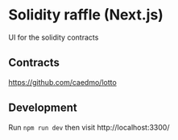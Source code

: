 # Solidity raffle (Next.js)
UI for the solidity contracts

## Contracts
https://github.com/caedmo/lotto

## Development
Run `npm run dev` then visit http://localhost:3300/